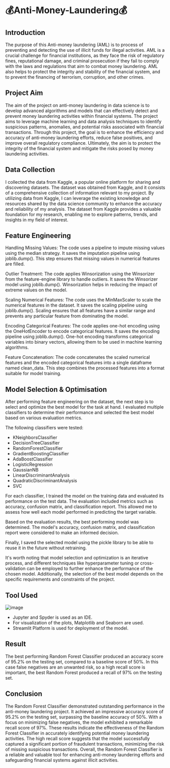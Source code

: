 # 💰Anti-Money-Laundering💰

## Introduction

The purpose of this Anti-money laundering (AML) is to process of preventing and detecting the use of illicit funds for illegal activities. AML is a crucial 
challenge for financial institutions, as they face the risk of regulatory fines, reputational damage, and criminal prosecution if they fail to comply with 
the laws and regulations that aim to combat money laundering. AML also helps to protect the integrity and stability of the financial system, and to prevent 
the financing of terrorism, corruption, and other crimes.

## Project Aim

The aim of the project on anti-money laundering in data science is to develop advanced algorithms and models that can effectively detect and prevent money laundering activities within financial systems. The project aims to leverage machine learning and data analysis techniques to identify suspicious patterns, anomalies, and potential risks associated with financial transactions. Through this project, the goal is to enhance the efficiency and accuracy of anti-money laundering efforts, reduce false positives, and improve overall regulatory compliance. Ultimately, the aim is to protect the integrity of the financial system and mitigate the risks posed by money laundering activities.

## Data Collection 

I collected the data from Kaggle, a popular online platform for sharing and discovering datasets. The dataset was obtained from Kaggle, and it consists of a comprehensive collection of information relevant to my project. By utilizing data from Kaggle, I can leverage the existing knowledge and resources shared by the data science community to enhance the accuracy and reliability of my analysis. The dataset from Kaggle provides a valuable foundation for my research, enabling me to explore patterns, trends, and insights in my field of interest.

## Feature Engineering

Handling Missing Values: The code uses a pipeline to impute missing values using the median strategy. It saves the imputation pipeline using joblib.dump(). This step ensures that missing values in numerical features are filled.

Outlier Treatment: The code applies Winsorization using the Winsorizer from the feature-engine library to handle outliers. It saves the Winsorizer model using joblib.dump(). Winsorization helps in reducing the impact of extreme values on the model.

Scaling Numerical Features: The code uses the MinMaxScaler to scale the numerical features in the dataset. It saves the scaling pipeline using joblib.dump(). Scaling ensures that all features have a similar range and prevents any particular feature from dominating the model.

Encoding Categorical Features: The code applies one-hot encoding using the OneHotEncoder to encode categorical features. It saves the encoding pipeline using joblib.dump(). One-hot encoding transforms categorical variables into binary vectors, allowing them to be used in machine learning algorithms.

Feature Concatenation: The code concatenates the scaled numerical features and the encoded categorical features into a single dataframe named clean_data. This step combines the processed features into a format suitable for model training.

## Model Selection & Optimisation

After performing feature engineering on the dataset, the next step is to select and optimize the best model for the task at hand. I evaluated multiple classifiers to determine their performance and selected the best model based on various evaluation metrics.

The following classifiers were tested:

- KNeighborsClassifier
- DecisionTreeClassifier
- RandomForestClassifier
- GradientBoostingClassifier
- AdaBoostClassifier
- LogisticRegression
- GaussianNB
- LinearDiscriminantAnalysis
- QuadraticDiscriminantAnalysis
- SVC

For each classifier, I trained the model on the training data and evaluated its performance on the test data. The evaluation included metrics such as accuracy, confusion matrix, and classification report. This allowed me to assess how well each model performed in predicting the target variable.

Based on the evaluation results, the best performing model was determined. The model's accuracy, confusion matrix, and classification report were considered to make an informed decision.

Finally, I saved the selected model using the pickle library to be able to reuse it in the future without retraining.

It's worth noting that model selection and optimization is an iterative process, and different techniques like hyperparameter tuning or cross-validation can be employed to further enhance the performance of the chosen model. Additionally, the selection of the best model depends on the specific requirements and constraints of the project.

## Tool Used
![image](https://github.com/Manoj-P-Kurdekar/Anti-Money-Laundering/assets/102578528/f8f27076-3893-4ddf-aa0c-96795b07152a)
- Jupyter and Spyder is used as an IDE.
- For visualization of the plots, Matplotlib and Seaborn are used.
- Streamlit Platform is used for deployment of the model.

## Result

The best performing Random Forest Classifier produced an accuracy score of 95.2% on the testing set, compared to a baseline score of 50%. In this case false negatives are an unwanted risk, so a high recall score is important, the best Random Forest produced a recall of 97% on the testing set.

## Conclusion

The Random Forest Classifier demonstrated outstanding performance in the anti-money laundering project. It achieved an impressive accuracy score of 95.2% on the testing set, surpassing the baseline accuracy of 50%. With a focus on minimizing false negatives, the model exhibited a remarkable recall score of 97%. These results indicate the effectiveness of the Random Forest Classifier in accurately identifying potential money laundering activities. The high recall score suggests that the model successfully captured a significant portion of fraudulent transactions, minimizing the risk of missing suspicious transactions. Overall, the Random Forest Classifier is a reliable and valuable tool for enhancing anti-money laundering efforts and safeguarding financial systems against illicit activities.
